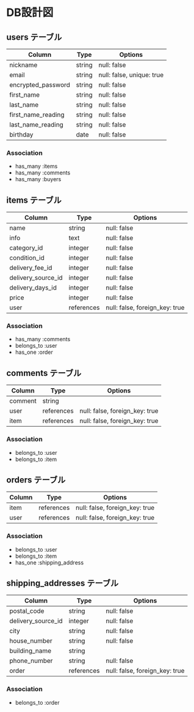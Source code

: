 # DB設計図

## users テーブル

| Column             | Type       | Options                   |
| ------------------ | ---------- | ------------------------- |
| nickname           | string     | null: false               |
| email              | string     | null: false, unique: true |
| encrypted_password | string     | null: false               |
| first_name         | string     | null: false               |
| last_name          | string     | null: false               |
| first_name_reading | string     | null: false               |
| last_name_reading  | string     | null: false               |
| birthday           | date       | null: false               |


### Association

- has_many :items
- has_many :comments
- has_many :buyers

## items テーブル

| Column             | Type       | Options                        |
| ------------------ | ---------- | ------------------------------ |
| name 　　　         | string     | null: false                    |
| info　　　          | text       | null: false                    |
| category_id        | integer    | null: false                    |
| condition_id       | integer    | null: false                    |
| delivery_fee_id    | integer    | null: false                    |
| delivery_source_id | integer    | null: false                    |
| delivery_days_id   | integer    | null: false                    |
| price              | integer    | null: false                    |
| user               | references | null: false, foreign_key: true |


### Association

- has_many :comments
- belongs_to :user
- has_one :order

## comments テーブル

| Column  | Type       | Options                        |
| ------- | ---------- | ------------------------------ |
| comment | string     |                                |
| user    | references | null: false, foreign_key: true |
| item    | references | null: false, foreign_key: true |

### Association

- belongs_to :user
- belongs_to :item


## orders テーブル

| Column | Type       | Options                        |
| ------ | ---------- | ------------------------------ |
| item   | references | null: false, foreign_key: true |
| user   | references | null: false, foreign_key: true |  

### Association

- belongs_to :user
- belongs_to :item
- has_one :shipping_address


## shipping_addresses テーブル

| Column             | Type       | Options                        |
| ------------------ | ---------- | ------------------------------ |
| postal_code        | string     | null: false                    |  
| delivery_source_id | integer    | null: false                    |
| city               | string     | null: false                    |
| house_number       | string     | null: false                    |
| building_name      | string     |                                |
| phone_number       | string     | null: false                    |
| order              | references | null: false, foreign_key: true |

### Association
- belongs_to :order